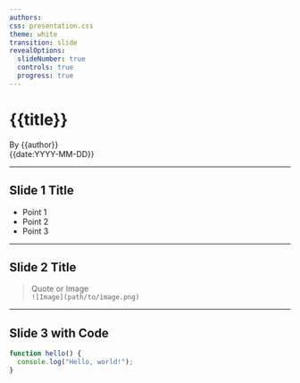 ```yaml
---
authors: 
css: presentation.css
theme: white
transition: slide
revealOptions:
  slideNumber: true
  controls: true
  progress: true
---
```


# {{title}}

By {{author}}  
{{date:YYYY-MM-DD}}

---

## Slide 1 Title

- Point 1
- Point 2
- Point 3

---

## Slide 2 Title

> Quote or Image  
> `![Image](path/to/image.png)`

---

## Slide 3 with Code

```js
function hello() {
  console.log("Hello, world!");
}